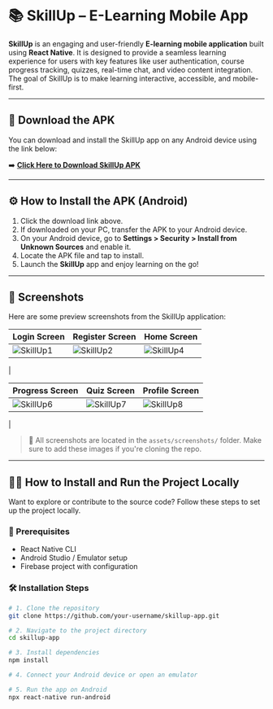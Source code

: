 # 📚 SkillUp – E-Learning Mobile App

**SkillUp** is an engaging and user-friendly **E-learning mobile application** built using **React Native**. It is designed to provide a seamless learning experience for users with key features like user authentication, course progress tracking, quizzes, real-time chat, and video content integration. The goal of SkillUp is to make learning interactive, accessible, and mobile-first.

---

## 📲 Download the APK

You can download and install the SkillUp app on any Android device using the link below:

➡️ **[Click Here to Download SkillUp APK](https://drive.google.com/uc?export=download&id=1nDNxRXu9WLZ7nl2b1ug7uXDB_VOX-CnL)**

---

## ⚙️ How to Install the APK (Android)

1. Click the download link above.
2. If downloaded on your PC, transfer the APK to your Android device.
3. On your Android device, go to **Settings > Security > Install from Unknown Sources** and enable it.
4. Locate the APK file and tap to install.
5. Launch the **SkillUp** app and enjoy learning on the go!

---

## 📸 Screenshots

Here are some preview screenshots from the SkillUp application:

| Login Screen | Register Screen | Home Screen |
|--------------|------------------|-------------|
|![SkillUp1](https://github.com/user-attachments/assets/701d574b-97a8-4dee-9489-58b53c4ac706)| ![SkillUp2](https://github.com/user-attachments/assets/1a290424-1818-4609-8561-6a339ccac318)|![SkillUp4](https://github.com/user-attachments/assets/fbaccadb-33ff-48f4-9277-2fad648df27a)
 |

| Progress Screen | Quiz Screen | Profile Screen | 
|------------------|--------------|-------------|
|![SkillUp6](https://github.com/user-attachments/assets/29fd7d4b-dfa3-4bf7-aca5-e1c04b9c645f)|![SkillUp7](https://github.com/user-attachments/assets/e855455a-09e4-4338-8e94-29916f50603b)|![SkillUp8](https://github.com/user-attachments/assets/48b216e2-f85b-4182-9093-264aafe133e6)
|

> 🔸 All screenshots are located in the `assets/screenshots/` folder. Make sure to add these images if you're cloning the repo.

---

## 🧑‍💻 How to Install and Run the Project Locally

Want to explore or contribute to the source code? Follow these steps to set up the project locally.

### 🔧 Prerequisites
- React Native CLI
- Android Studio / Emulator setup
- Firebase project with configuration

### 🛠️ Installation Steps

```bash
# 1. Clone the repository
git clone https://github.com/your-username/skillup-app.git

# 2. Navigate to the project directory
cd skillup-app

# 3. Install dependencies
npm install

# 4. Connect your Android device or open an emulator

# 5. Run the app on Android
npx react-native run-android
